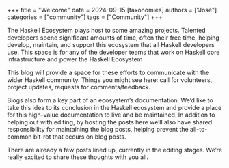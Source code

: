 +++ title = "Welcome" date = 2024-09-15 [taxonomies] authors = ["José"] categories = ["community"] tags = ["Community"] +++


The Haskell Ecosystem plays host to some amazing projects. Talented developers spend significant amounts of time, often their free time, helping develop, maintain, and support this ecosystem that all Haskell developers use. This space is for any of the developer teams that work on Haskell core infrastructure and power the Haskell Ecosystem

This blog will provide a space for these efforts to communicate with the wider Haskell community. Things you might see here: call for volunteers, project updates, requests for comments/feedback.

Blogs also form a key part of an ecosystem’s documentation. We’d like to take this idea to its conclusion in the Haskell ecosystem and provide a place for this high-value documentation to live and be maintained. In addition to helping out with editing, by hosting the posts here we’ll also have shared responsibility for maintaining the blog posts, helping prevent the all-to-common bit-rot that occurs on blog posts.

There are already a few posts lined up, currently in the editing stages. We’re really excited to share these thoughts with you all.
